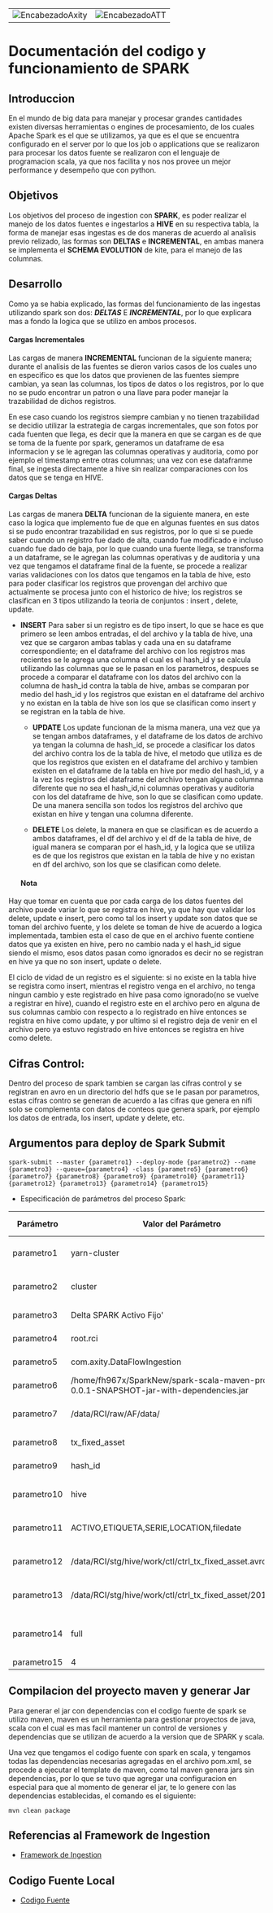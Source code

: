 |                       |                                    |
|----------------------	|------------------------------------|
| ![EncabezadoAxity][img1] | ![EncabezadoATT][img2] |

# Documentación del codigo y funcionamiento de **SPARK**

## Introduccion  
En el mundo de big data para manejar y procesar grandes cantidades existen diversas herramientas o engines de procesamiento, de los cuales Apache Spark es el que se utilizamos, ya que es el que se encuentra configurado en el server por lo que  los job o applications que se realizaron para procesar los datos fuente se realizaron con el lenguaje de programacion scala, ya que nos facilita y nos nos provee un mejor performance y desempeño que con python.  

## Objetivos
Los objetivos del proceso de ingestion con **SPARK**, es poder realizar el manejo de los datos fuentes e ingestarlos a **HIVE** en su respectiva tabla, la forma de manejar esas ingestas es de dos maneras de acuerdo al analisis previo relizado, las formas son **DELTAS** e **INCREMENTAL**, en ambas manera se implementa el **SCHEMA EVOLUTION** de kite, para el manejo de las columnas.

## Desarrollo
Como ya se habia explicado, las formas del funcionamiento de las ingestas utilizando spark son dos: ***DELTAS*** E ***INCREMENTAL***, por lo que explicara mas a fondo la logica que se utilizo en ambos procesos.

#### Cargas Incrementales
Las cargas de manera **INCREMENTAL** funcionan de la siguiente manera; durante el analisis de las fuentes se dieron varios casos de los cuales uno en especifico es que los datos que provienen de las fuentes siempre cambian, ya sean las columnas, los tipos de datos o los registros, por lo que no se pudo encontrar un patron o una llave para poder manejar la trazabilidad de dichos registros.

En ese caso cuando los registros siempre cambian y no tienen trazabilidad se decidio utilizar la estrategia de cargas incrementales, que son fotos por cada fuenten que llega, es decir que la manera en que se cargan es de que se toma de la fuente por spark, generamos un dataframe de esa informacion y se le agregan las columnas operativas y auditoria, como por ejemplo el timestamp entre otras columnas; una vez con ese datafranme final, se ingesta directamente a hive sin realizar comparaciones con los datos que se tenga en HIVE.

#### Cargas Deltas
Las cargas de manera **DELTA** funcionan de la siguiente manera, en este caso la logica que implemento fue de que en algunas fuentes en sus datos si se pudo encontrar trazabilidad en sus registros, por lo que si se puede saber cuando un registro fue dado de alta, cuando fue modificado e incluso cuando fue dado de baja, por lo que cuando una fuente llega, se transforma a un dataframe, se le agregan las columnas operativas y de auditoria y una vez que tengamos el dataframe final de la fuente, se procede a realizar varias validaciones con los datos que tengamos en la tabla de hive, esto para poder clasificar los registros que provengan del archivo que actualmente se procesa junto con el historico de hive; los registros se clasifican en 3 tipos utilizando la teoria de conjuntos : insert , delete, update.


- **INSERT**
  Para saber si un registro es de tipo insert, lo que se hace es que primero se leen ambos entradas, el del archivo y la tabla de hive, una vez que se cargaron ambas tablas y cada una en su dataframe correspondiente; en el dataframe del archivo con los registros mas recientes se le agrega una columna el cual es el hash_id y se calcula utilizando las columnas que se le pasan en los parametros, despues se procede a comparar el dataframe con los datos del archivo con la columna de hash_id contra la tabla de hive, ambas se comparan por medio del hash_id y los registros que existan en el dataframe del archivo y no existan en la tabla de hive son los que se clasifican como insert y se registran en la tabla de hive.


  - **UPDATE**
  Los update funcionan de la misma manera, una vez que ya se tengan ambos dataframes, y el dataframe de los datos de archivo ya tengan la columna de hash_id, se procede a clasificar los datos del archivo contra los de la tabla de hive, el metodo que utiliza es de que los registros que existen en el dataframe del archivo y tambien existen en el dataframe de la tabla en hive por medio del hash_id, y a la vez los registros del dataframe del archivo tengan alguna columna diferente que no sea el hash_id,ni columnas operativas y auditoria con los del dataframe de hive, son lo que se clasifican como update.
  De una manera sencilla son todos los registros del archivo que existan en hive y tengan una columna diferente.

  - **DELETE**
  Los delete, la manera en que se clasifican es de acuerdo a ambos dataframes, el df del archivo y el df de la tabla de hive, de igual manera se comparan por el hash_id,  y la logica que se utiliza es de que los registros que existan en la tabla de hive y no existan en df del archivo, son los que se clasifican como delete.


  #### Nota


Hay que tomar en cuenta que por cada carga de los datos fuentes del archivo puede variar lo que se registra en hive, ya que hay que validar los delete, update e insert, pero como tal los insert y update son datos que se toman del archivo fuente, y los delete se toman de hive de acuerdo a logica implementada, tambien esta el caso de que en el archivo fuente contiene datos que ya existen en hive, pero no cambio nada y el hash_id sigue siendo el mismo, esos datos pasan como ignorados es decir no se registran en hive ya que no son insert, update o delete.


El ciclo de vidad de un registro es el siguiente: si no existe en la tabla hive se registra como insert, mientras el registro venga en el archivo, no tenga ningun cambio y este registrado en hive pasa como ignorado(no se vuelve a registrar en hive), cuando el registro este en el archivo pero en alguna de sus columnas cambio con respecto a lo registrado en hive entonces se registra en hive como update, y por ultimo si el registro deja de venir en el archivo pero ya estuvo registrado en hive entonces se registra en hive como delete.

## Cifras Control:

Dentro del proceso de spark tambien se cargan las cifras control y se registran en avro en un directorio del hdfs que se le pasan por parametros, estas cifras contro se generan de acuerdo a las cifras que genera en nifi solo se complementa con datos de conteos que genera spark, por ejemplo los datos de entrada, los insert, update y delete, etc.

## Argumentos para deploy de Spark Submit

```
spark-submit --master {parametro1} --deploy-mode {parametro2} --name {parametro3} --queue={parametro4} -class {parametro5} {parametro6} {parametro7} {parametro8} {parametro9} {parametro10} {parametr11} {parametro12} {parametro13} {parametro14} {parametro15}
```

- Especificación de parámetros del proceso Spark:

| Parámetro   | Valor del Parámetro                                                                      | Descripción del Parámetro                              |
|-------------|------------------------------------------------------------------------------------------|--------------------------------------------------------|
| parametro1  | yarn-cluster                                                                             |  Modo de ejecución de aplicación spark.                |
| parametro2  | cluster                                                                                  |  Modo en que se despliega la aplicación.               |
| parametro3  | Delta SPARK Activo Fijo'                                                                 |  Nombre de la aplicación spark.                        |
| parametro4  | root.rci                                                                                 |  Nombre del recurso queue.                             |
| parametro5  | com.axity.DataFlowIngestion                                                              |  Nombre de la clase.                                   |
| parametro6  | /home/fh967x/SparkNew/spark-scala-maven-project-0.0.1-SNAPSHOT-jar-with-dependencies.jar |  Ruta del archivo jar.                                 |
| parametro7  |  /data/RCI/raw/AF/data/                                                                  |  Directorio de área stage de datos.                    |
| parametro8  |  tx_fixed_asset                                                                          |  Nombre de la tabla destino.                           |
| parametro9  | hash_id                                                                                  |  Nombre del atributo hash_id.                          |
| parametro10 | hive                                                                                     |  Formato de registro de almacenamiento.                |
| parametro11 |  ACTIVO,ETIQUETA,SERIE,LOCATION,filedate                                                 |  Campos de cálculo para llave Hash.                    |
| parametro12 |  /data/RCI/stg/hive/work/ctl/ctrl_tx_fixed_asset.avro                                    |  Ruta del archivo avro de cifra de control.            |
| parametro13 |  /data/RCI/stg/hive/work/ctl/ctrl_tx_fixed_asset/20191126                                |  Directorio de salida de cifra control.                |
| parametro14 |  full                                                                                    |  Indicador de tipo de incrementalidad: full ó nofull.  |
| parametro15 | 4        

## Compilacion del proyecto maven y generar Jar
Para generar el jar con dependencias con el codigo fuente de spark se utilizo maven, maven es un herramienta para gestionar proyectos de java, scala con el cual es mas facil mantener un control de versiones y dependencias que se utilizan de acuerdo a la version que de SPARK y scala.

Una vez que tengamos el codigo fuente con spark en scala, y tengamos todas las dependencias necesarias agregadas en el archivo pom.xml, se procede a ejecutar el template de maven, como tal maven genera jars sin dependencias, por lo que se tuvo que agregar una configuracion en especial para que al momento de generar el jar, te lo genere con las dependencias establecidas, el comando es el siguiente:

```mvn clean package```



## Referencias al Framework de Ingestion

- [Framework de Ingestion](../Globales/)

## Codigo Fuente Local

- [Codigo Fuente ](src/)



[img1]: ../Globales/ArquitecturaFrameworkIngestion/images/axity.png "Logo Axity"
[img2]: ../Globales/ArquitecturaFrameworkIngestion/images/att.png "Logo AT&T"
